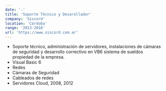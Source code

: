 ```yaml
---
date: '-'
title: 'Soporte Técnico y Desarollador'
company: 'Siscord'
location: 'Córdoba'
range: '2013-2018'
url: 'https://www.siscord.com.ar'
---
```


- Soporte técnico, administración de servidores, instalaciones de cámaras de seguridad y desarrollo correctivo en VB6 sistema de sueldos propiedad de la empresa.
- Visual Basic 6
- Redes
- Cámaras de Seguridad
- Cableados de redes
- Servidores Cloud, 2008, 2012
